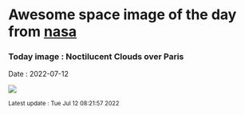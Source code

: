 
# Awesome space image of the day from [nasa](https://api.nasa.gov/)

### Today image : Noctilucent Clouds over Paris

Date : 2022-07-12


![](https://apod.nasa.gov/apod/image/2207/NoctilucentParis_Kulik_1080.jpg)

<small>Latest update : Tue Jul 12 08:21:57 2022</small>


